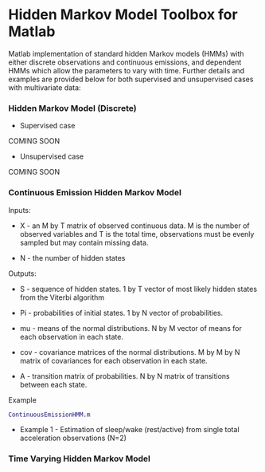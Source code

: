 # Hidden Markov Model Toolbox for Matlab

Matlab implementation of standard hidden Markov models (HMMs) with either discrete observations and continuous emissions, and dependent HMMs which allow the parameters to vary with time. Further details and examples are provided below for both supervised and unsupervised cases with multivariate data:

### Hidden Markov Model (Discrete)

* Supervised case

COMING SOON

* Unsupervised case

COMING SOON

### Continuous Emission Hidden Markov Model

Inputs:
* X - an M by T matrix of observed continuous data. M is the number of observed variables and T is the total time, observations must be evenly sampled but may contain missing data.

* N - the number of hidden states

Outputs:
* S - sequence of hidden states. 1 by T vector of most likely hidden states from the Viterbi algorithm

* Pi - probabilities of initial states. 1 by N vector of probabilities.

* mu - means of the normal distributions. N by M vector of means for each observation in each state.

* cov - covariance matrices of the normal distributions. M by M by N matrix of covariances for each observation in each state.

* A - transition matrix of probabilities. N by N matrix of transitions between each state.

Example

```matlab
ContinuousEmissionHMM.m
```

* Example 1 - Estimation of sleep/wake (rest/active) from single total acceleration observations (N=2)






### Time Varying Hidden Markov Model
